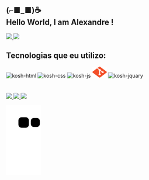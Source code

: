
## (⌐■_■)☕<br> Hello World,  I am Alexandre !

<div display="inline_block">
   <a href="https://github.com/alexandrekosh/github-readme-stats">
   <img height="165em" src="https://github-readme-stats.vercel.app/api?username=alexandrekosh&show_icons=true&theme=react" />
   <img height="165em" src="https://github-readme-stats.vercel.app/api/top-langs/?username=alexandrekosh&langs_count=8&count_private=true&layout=compact&theme=react&hide_border=true&bg_color=0D1117&line_height=20" />
   </a>
</div>


## Tecnologias que eu utilizo: 
<div>
  <img alt="kosh-html" height="30" width="40" src="https://cdn.jsdelivr.net/gh/devicons/devicon/icons/html5/html5-original.svg" />
  <img alt="kosh-css" height="30" width="40" src="https://cdn.jsdelivr.net/gh/devicons/devicon/icons/css3/css3-original.svg" />
  <img alt="kosh-js" height="30" width="40" src="https://cdn.jsdelivr.net/gh/devicons/devicon/icons/javascript/javascript-original.svg" />
  <img alt="kosh-git" height="30" width="40" src="https://raw.githubusercontent.com/devicons/devicon/master/icons/git/git-plain.svg" />
  <img alt="kosh-jquary" height="30" width="40" src="https://cdn.jsdelivr.net/gh/devicons/devicon/icons/jquery/jquery-original.svg" />
 <br>

</div>
  
  #
 
<div> 
  <a href="https://www.instagram.com/xande.hey/">
      <img src="https://img.shields.io/badge/-Instagram-%23E4405F?style=for-the-badge&logo=instagram&logoColor=white">
  </a>
  <a href="https://www.linkedin.com/in/alexandre-medeiros-64255522b/">
    <img src="https://img.shields.io/badge/-LinkedIn-%230077B5?style=for-the-badge&logo=linkedin&logoColor=white">
  </a> 
 <a href="https://discord.com/channels/Koshy#8625">
    <img src="https://img.shields.io/badge/Discord-7289DA?style=for-the-badge&logo=discord&logoColor=white">
 </a>
 
  ![Snake animation](https://github.com/alexandrekosh/alexandrekosh/blob/output/github-contribution-grid-snake.svg)
 
  
